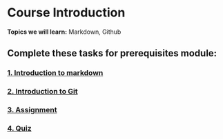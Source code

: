 # Course Introduction

**Topics we will learn:** Markdown, Github



## Complete these tasks for prerequisites module:



### [1. Introduction to markdown](Markdown.md)

### [2. Introduction to Git](git.md)

### [3. Assignment](Assignment.md)

### [4. Quiz](Quiz.md)

